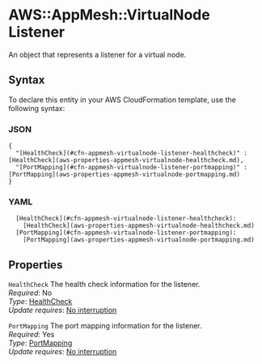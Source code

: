 # AWS::AppMesh::VirtualNode Listener<a name="aws-properties-appmesh-virtualnode-listener"></a>

An object that represents a listener for a virtual node\.

## Syntax<a name="aws-properties-appmesh-virtualnode-listener-syntax"></a>

To declare this entity in your AWS CloudFormation template, use the following syntax:

### JSON<a name="aws-properties-appmesh-virtualnode-listener-syntax.json"></a>

```
{
  "[HealthCheck](#cfn-appmesh-virtualnode-listener-healthcheck)" : [HealthCheck](aws-properties-appmesh-virtualnode-healthcheck.md),
  "[PortMapping](#cfn-appmesh-virtualnode-listener-portmapping)" : [PortMapping](aws-properties-appmesh-virtualnode-portmapping.md)
}
```

### YAML<a name="aws-properties-appmesh-virtualnode-listener-syntax.yaml"></a>

```
  [HealthCheck](#cfn-appmesh-virtualnode-listener-healthcheck): 
    [HealthCheck](aws-properties-appmesh-virtualnode-healthcheck.md)
  [PortMapping](#cfn-appmesh-virtualnode-listener-portmapping): 
    [PortMapping](aws-properties-appmesh-virtualnode-portmapping.md)
```

## Properties<a name="aws-properties-appmesh-virtualnode-listener-properties"></a>

`HealthCheck`  <a name="cfn-appmesh-virtualnode-listener-healthcheck"></a>
The health check information for the listener\.  
*Required*: No  
*Type*: [HealthCheck](aws-properties-appmesh-virtualnode-healthcheck.md)  
*Update requires*: [No interruption](https://docs.aws.amazon.com/AWSCloudFormation/latest/UserGuide/using-cfn-updating-stacks-update-behaviors.html#update-no-interrupt)

`PortMapping`  <a name="cfn-appmesh-virtualnode-listener-portmapping"></a>
The port mapping information for the listener\.  
*Required*: Yes  
*Type*: [PortMapping](aws-properties-appmesh-virtualnode-portmapping.md)  
*Update requires*: [No interruption](https://docs.aws.amazon.com/AWSCloudFormation/latest/UserGuide/using-cfn-updating-stacks-update-behaviors.html#update-no-interrupt)